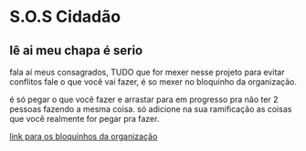 # S.O.S Cidadão

## lê ai meu chapa é serio

fala aí meus consagrados, TUDO que for mexer nesse projeto para evitar conflitos fale o que você vai fazer, é so mexer no bloquinho da organização.

é só pegar o que você fazer e arrastar para em progresso pra não ter 2 pessoas fazendo a mesma coisa.
só adicione na sua ramificação as coisas que você realmente for pegar pra fazer.

[link para os bloquinhos da organização](https://github.com/viniciuswz/TCC/projects)
